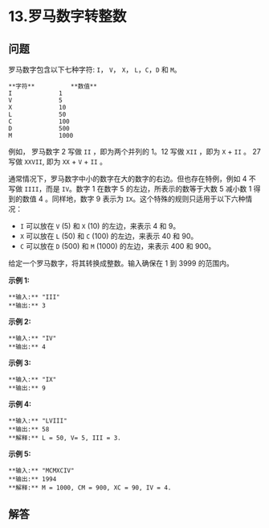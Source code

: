 # 13.罗马数字转整数

## 问题

罗马数字包含以下七种字符: `I`， `V`， `X`， `L`，`C`，`D` 和 `M`。

```
**字符**          **数值**
I             1
V             5
X             10
L             50
C             100
D             500
M             1000
```

例如， 罗马数字 2 写做 `II` ，即为两个并列的 1。12 写做 `XII` ，即为 `X` \+ `II` 。 27 写做 `XXVII`, 即为 `XX` \+ `V` \+ `II` 。

通常情况下，罗马数字中小的数字在大的数字的右边。但也存在特例，例如 4 不写做 `IIII`，而是 `IV`。数字 1 在数字 5 的左边，所表示的数等于大数 5 减小数 1 得到的数值 4 。同样地，数字 9 表示为 `IX`。这个特殊的规则只适用于以下六种情况：

* `I` 可以放在 `V` (5) 和 `X` (10) 的左边，来表示 4 和 9。
* `X` 可以放在 `L` (50) 和 `C` (100) 的左边，来表示 40 和 90。  
* `C` 可以放在 `D` (500) 和 `M` (1000) 的左边，来表示 400 和 900。

给定一个罗马数字，将其转换成整数。输入确保在 1 到 3999 的范围内。

**示例 1:**

```
**输入:** "III"
**输出:** 3
```

**示例 2:**

```
**输入:** "IV"
**输出:** 4
```

**示例 3:**

```
**输入:** "IX"
**输出:** 9
```

**示例 4:**

```
**输入:** "LVIII"
**输出:** 58
**解释:** L = 50, V= 5, III = 3.

```

**示例 5:**

```
**输入:** "MCMXCIV"
**输出:** 1994
**解释:** M = 1000, CM = 900, XC = 90, IV = 4.
```



## 解答


